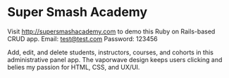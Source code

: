 # Super Smash Academy

Visit http://supersmashacademy.com to demo this Ruby on Rails-based CRUD app.
Email: test@test.com
Password: 123456

Add, edit, and delete students, instructors, courses, and cohorts in this administrative panel app.
The vaporwave design keeps users clicking and belies my passion for HTML, CSS, and UX/UI.
